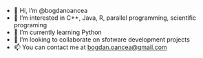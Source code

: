 - 👋 Hi, I’m @bogdanoancea
- 👀 I’m interested in C++, Java, R, parallel programming, scientific programing
- 🌱 I’m currently learning Python
- 💞️ I’m looking to collaborate on sfotware development projects
- 📫 You can contact me at bogdan.oancea@gmail.com

<!---
bogdanoancea/bogdanoancea is a ✨ special ✨ repository because its `README.md` (this file) appears on your GitHub profile.
You can click the Preview link to take a look at your changes.
--->
